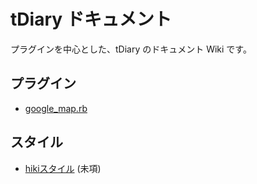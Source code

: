 # tDiary ドキュメント

プラグインを中心とした、tDiary のドキュメント Wiki です。

## プラグイン

- [google_map.rb](/plugin/google_map.rb.md)

## スタイル

- [hikiスタイル](/style/hiki.md) (未項)
